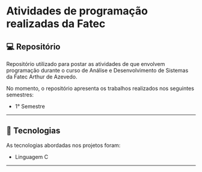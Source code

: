 # Atividades de programação realizadas da Fatec

## 💻 Repositório
Repositório utilizado para postar as atividades de que envolvem programação durante o curso de Análise e Desenvolvimento de Sistemas da Fatec Arthur de Azevedo.

No momento, o repositório apresenta os trabalhos realizados nos seguintes semestres:
- 1° Semestre

<hr/>

## 🚀 Tecnologias
As tecnologias abordadas nos projetos foram:
- Linguagem C

<hr/>
